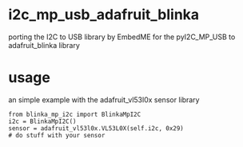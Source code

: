 # i2c_mp_usb_adafruit_blinka
porting the I2C to USB library by EmbedME for the pyI2C_MP_USB to adafruit_blinka library

# usage
an simple example with the adafruit_vl53l0x sensor library
```
from blinka_mp_i2c import BlinkaMpI2C
i2c = BlinkaMpI2C()
sensor = adafruit_vl53l0x.VL53L0X(self.i2c, 0x29)
# do stuff with your sensor
```